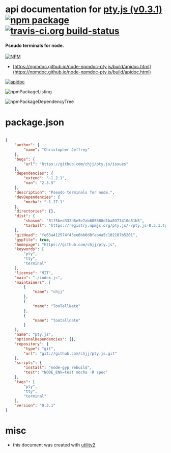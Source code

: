 # api documentation for  [pty.js (v0.3.1)](https://github.com/chjj/pty.js)  [![npm package](https://img.shields.io/npm/v/npmdoc-pty.js.svg?style=flat-square)](https://www.npmjs.org/package/npmdoc-pty.js) [![travis-ci.org build-status](https://api.travis-ci.org/npmdoc/node-npmdoc-pty.js.svg)](https://travis-ci.org/npmdoc/node-npmdoc-pty.js)
#### Pseudo terminals for node.

[![NPM](https://nodei.co/npm/pty.js.png?downloads=true&downloadRank=true&stars=true)](https://www.npmjs.com/package/pty.js)

- [https://npmdoc.github.io/node-npmdoc-pty.js/build/apidoc.html](https://npmdoc.github.io/node-npmdoc-pty.js/build/apidoc.html)

[![apidoc](https://npmdoc.github.io/node-npmdoc-pty.js/build/screenCapture.buildCi.browser.%252Ftmp%252Fbuild%252Fapidoc.html.png)](https://npmdoc.github.io/node-npmdoc-pty.js/build/apidoc.html)

![npmPackageListing](https://npmdoc.github.io/node-npmdoc-pty.js/build/screenCapture.npmPackageListing.svg)

![npmPackageDependencyTree](https://npmdoc.github.io/node-npmdoc-pty.js/build/screenCapture.npmPackageDependencyTree.svg)



# package.json

```json

{
    "author": {
        "name": "Christopher Jeffrey"
    },
    "bugs": {
        "url": "https://github.com/chjj/pty.js/issues"
    },
    "dependencies": {
        "extend": "~1.2.1",
        "nan": "2.3.5"
    },
    "description": "Pseudo terminals for node.",
    "devDependencies": {
        "mocha": "~1.17.1"
    },
    "directories": {},
    "dist": {
        "shasum": "81f5bed332d6e5e7ab685688d1ba0373410d51b5",
        "tarball": "https://registry.npmjs.org/pty.js/-/pty.js-0.3.1.tgz"
    },
    "gitHead": "fe63a412574f45ee6bb6d8fab4a5c102107b5201",
    "gypfile": true,
    "homepage": "https://github.com/chjj/pty.js",
    "keywords": [
        "pty",
        "tty",
        "terminal"
    ],
    "license": "MIT",
    "main": "./index.js",
    "maintainers": [
        {
            "name": "chjj"
        },
        {
            "name": "TooTallNate"
        },
        {
            "name": "tootallnate"
        }
    ],
    "name": "pty.js",
    "optionalDependencies": {},
    "repository": {
        "type": "git",
        "url": "git://github.com/chjj/pty.js.git"
    },
    "scripts": {
        "install": "node-gyp rebuild",
        "test": "NODE_ENV=test mocha -R spec"
    },
    "tags": [
        "pty",
        "tty",
        "terminal"
    ],
    "version": "0.3.1"
}
```



# misc
- this document was created with [utility2](https://github.com/kaizhu256/node-utility2)
